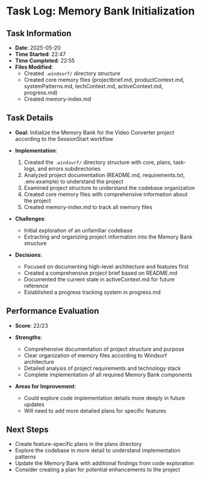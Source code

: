 # Task Log: Memory Bank Initialization

## Task Information

- **Date**: 2025-05-20
- **Time Started**: 22:47
- **Time Completed**: 22:55
- **Files Modified**: 
  - Created `.windsurf/` directory structure
  - Created core memory files (projectbrief.md, productContext.md, systemPatterns.md, techContext.md, activeContext.md, progress.md)
  - Created memory-index.md

## Task Details

- **Goal**: Initialize the Memory Bank for the Video Converter project according to the SessionStart workflow
- **Implementation**: 
  1. Created the `.windsurf/` directory structure with core, plans, task-logs, and errors subdirectories
  2. Analyzed project documentation (README.md, requirements.txt, .env.example) to understand the project
  3. Examined project structure to understand the codebase organization
  4. Created core memory files with comprehensive information about the project
  5. Created memory-index.md to track all memory files

- **Challenges**: 
  - Initial exploration of an unfamiliar codebase
  - Extracting and organizing project information into the Memory Bank structure

- **Decisions**: 
  - Focused on documenting high-level architecture and features first
  - Created a comprehensive project brief based on README.md
  - Documented the current state in activeContext.md for future reference
  - Established a progress tracking system in progress.md

## Performance Evaluation

- **Score**: 22/23
- **Strengths**: 
  - Comprehensive documentation of project structure and purpose
  - Clear organization of memory files according to Windsurf architecture
  - Detailed analysis of project requirements and technology stack
  - Complete implementation of all required Memory Bank components

- **Areas for Improvement**: 
  - Could explore code implementation details more deeply in future updates
  - Will need to add more detailed plans for specific features

## Next Steps

- Create feature-specific plans in the plans directory
- Explore the codebase in more detail to understand implementation patterns
- Update the Memory Bank with additional findings from code exploration
- Consider creating a plan for potential enhancements to the project

